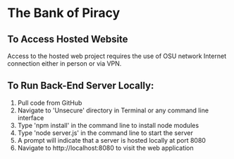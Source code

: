 # The Bank of Piracy

## To Access Hosted Website 

Access to the hosted web project requires the use of OSU 
network Internet connection either in person or via VPN.

## To Run Back-End Server Locally:

1. Pull code from GitHub
2. Navigate to 'Unsecure' directory in Terminal or any command line interface
3. Type 'npm install' in the command line to install node modules
4. Type 'node server.js' in the command line to start the server
5. A prompt will indicate that a server is hosted locally at port 8080
6. Navigate to http://localhost:8080 to visit the web application
